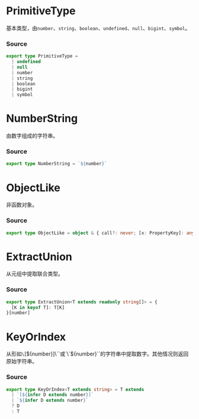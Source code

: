 # PrimitiveType
      
基本类型，由`number`、`string`、`boolean`、`undefined`、`null`、`bigint`、`symbol`。

### Source

```typescript
export type PrimitiveType =
  | undefined
  | null
  | number
  | string
  | boolean
  | bigint
  | symbol


```
# NumberString
      
由数字组成的字符串。

### Source

```typescript
export type NumberString = `${number}`


```
# ObjectLike
      
非函数对象。

### Source

```typescript
export type ObjectLike = object & { call?: never; [x: PropertyKey]: any }

```
# ExtractUnion
      
从元组中提取联合类型。

### Source

```typescript
export type ExtractUnion<T extends readonly string[]> = {
  [K in keyof T]: T[K]
}[number]


```
# KeyOrIndex
      
从形如`\`[${number}]\``或`\`${number}\``的字符串中提取数字。其他情况则返回原始字符串。

### Source

```typescript
export type KeyOrIndex<T extends string> = T extends
  | `[${infer D extends number}]`
  | `${infer D extends number}`
  ? D
  : T

```